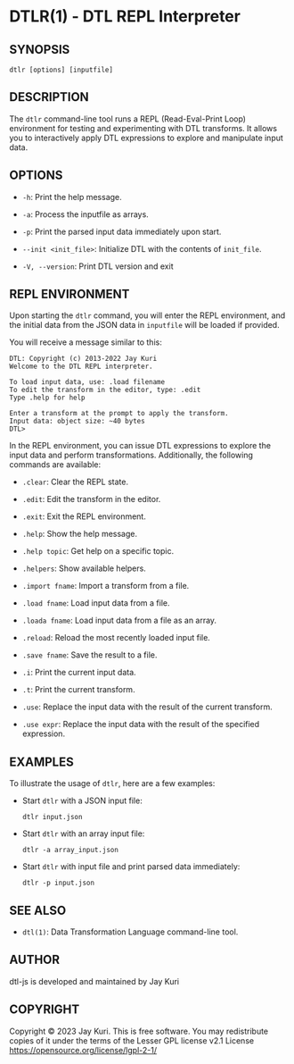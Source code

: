 # DTLR(1) - DTL REPL Interpreter

## SYNOPSIS

`dtlr [options] [inputfile]`

## DESCRIPTION

The `dtlr` command-line tool runs a REPL (Read-Eval-Print Loop) environment for testing and experimenting with DTL transforms. It allows you to interactively apply DTL expressions to explore and manipulate input data.

## OPTIONS

- `-h`:
  Print the help message.

- `-a`:
  Process the inputfile as arrays.

- `-p`:
  Print the parsed input data immediately upon start.

- `--init <init_file>`:
  Initialize DTL with the contents of `init_file`.

- `-V, --version`:
  Print DTL version and exit

## REPL ENVIRONMENT

Upon starting the `dtlr` command, you will enter the REPL environment, and the initial data from the JSON data in `inputfile` will be loaded if provided.

You will receive a message similar to this:

```
DTL: Copyright (c) 2013-2022 Jay Kuri
Welcome to the DTL REPL interpreter.

To load input data, use: .load filename
To edit the transform in the editor, type: .edit
Type .help for help

Enter a transform at the prompt to apply the transform.
Input data: object size: ~40 bytes
DTL>
```

In the REPL environment, you can issue DTL expressions to explore the input data and perform transformations. Additionally, the following commands are available:

- `.clear`:
  Clear the REPL state.

- `.edit`:
  Edit the transform in the editor.

- `.exit`:
  Exit the REPL environment.

- `.help`:
  Show the help message.

- `.help topic`:
  Get help on a specific topic.

- `.helpers`:
  Show available helpers.

- `.import fname`:
  Import a transform from a file.

- `.load fname`:
  Load input data from a file.

- `.loada fname`:
  Load input data from a file as an array.

- `.reload`:
  Reload the most recently loaded input file.

- `.save fname`:
  Save the result to a file.

- `.i`:
  Print the current input data.

- `.t`:
  Print the current transform.

- `.use`:
  Replace the input data with the result of the current transform.

- `.use expr`:
  Replace the input data with the result of the specified expression.

## EXAMPLES

To illustrate the usage of `dtlr`, here are a few examples:

- Start `dtlr` with a JSON input file:
  ```
  dtlr input.json
  ```

- Start `dtlr` with an array input file:
  ```
  dtlr -a array_input.json
  ```

- Start `dtlr` with input file and print parsed data immediately:
  ```
  dtlr -p input.json
  ```

## SEE ALSO

- `dtl(1)`: Data Transformation Language command-line tool.

## AUTHOR

dtl-js is developed and maintained by Jay Kuri

## COPYRIGHT

Copyright © 2023 Jay Kuri.
This is free software. You may redistribute copies of it under the terms of the Lesser GPL license v2.1 License <https://opensource.org/license/lgpl-2-1/>

